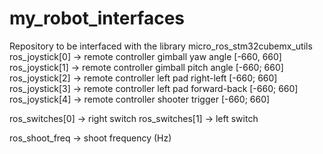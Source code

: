 # my_robot_interfaces
Repository to be interfaced with the library micro_ros_stm32cubemx_utils
ros_joystick[0] -> remote controller gimball yaw angle [-660, 660]
ros_joystick[1] -> remote controller gimball pitch angle [-660; 660]
ros_joystick[2] -> remote controller left pad right-left [-660; 660]
ros_joystick[3] -> remote controller left pad forward-back [-660; 660]
ros_joystick[4] -> remote controller shooter trigger [-660; 660]

ros_switches[0] -> right switch
ros_switches[1] -> left switch

ros_shoot_freq -> shoot frequency (Hz)


